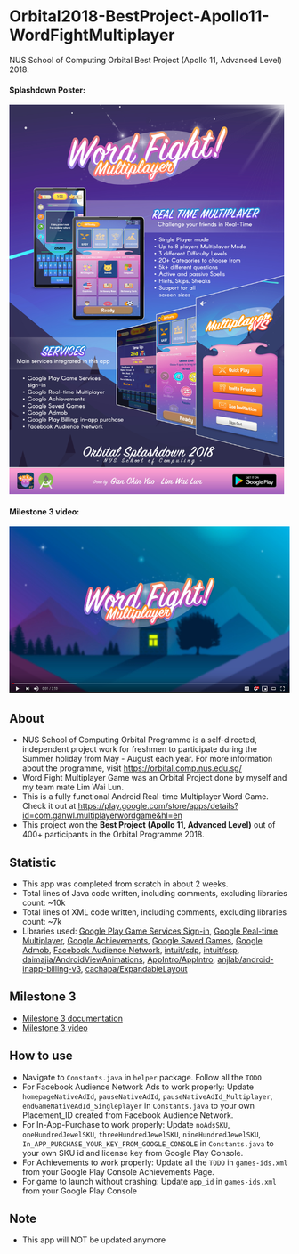 # Orbital2018-BestProject-Apollo11-WordFightMultiplayer
NUS School of Computing Orbital Best Project (Apollo 11, Advanced Level) 2018.

#### Splashdown Poster:

<img src="/promotional/splashdown.jpg" height="700" />

#### Milestone 3 video:

[<img src="/promotional/youtubevideo.png" height="300" />](https://youtu.be/Ns_xHE7bVUA)

## About
* NUS School of Computing Orbital Programme is a self-directed, independent project work for freshmen to participate during the Summer holiday from May - August each year. For more information about the programme, visit https://orbital.comp.nus.edu.sg/
* Word Fight Multiplayer Game was an Orbital Project done by myself and my team mate Lim Wai Lun.
* This is a fully functional Android Real-time Multiplayer Word Game. Check it out at https://play.google.com/store/apps/details?id=com.ganwl.multiplayerwordgame&hl=en
* This project won the **Best Project (Apollo 11, Advanced Level)** out of 400+ participants in the Orbital Programme 2018.

## Statistic
* This app was completed from scratch in about 2 weeks.
* Total lines of Java code written, including comments, excluding libraries count: ~10k
* Total lines of XML code written, including comments, excluding libraries count: ~7k
* Libraries used: [Google Play Game Services Sign-in](https://developers.google.com/games/services/android/signin),
[Google Real-time Multiplayer](https://developers.google.com/games/services/android/realtimeMultiplayer),
[Google Achievements](https://developers.google.com/games/services/android/achievements),
[Google Saved Games](https://developers.google.com/games/services/android/savedgames),
[Google Admob](https://developers.google.com/admob/android/quick-start),
[Facebook Audience Network](https://developers.google.com/admob/android/quick-start),
[intuit/sdp](https://github.com/intuit/sdp),
[intuit/ssp](https://github.com/intuit/ssp),
[daimajia/AndroidViewAnimations](https://github.com/daimajia/AndroidViewAnimations),
[AppIntro/AppIntro](https://github.com/AppIntro/AppIntro),
[anjlab/android-inapp-billing-v3](https://github.com/anjlab/android-inapp-billing-v3),
[cachapa/ExpandableLayout](https://github.com/cachapa/ExpandableLayout)

## Milestone 3
* [Milestone 3 documentation](/promotional/Orbital2018_Milestone3_GanChinYao_LimWaiLun.pdf)
* [Milestone 3 video](https://youtu.be/Ns_xHE7bVUA)

## How to use
* Navigate to `Constants.java` in `helper` package. Follow all the `TODO`
* For Facebook Audience Network Ads to work properly: Update `homepageNativeAdId`, `pauseNativeAdId`, 
`pauseNativeAdId_Multiplayer`, `endGameNativeAdId_Singleplayer` in `Constants.java` to your own Placement_ID created from Facebook Audience Network.
* For In-App-Purchase to work properly: Update `noAdsSKU`, `oneHundredJewelSKU`, `threeHundredJewelSKU`, `nineHundredJewelSKU`, `In_APP_PURCHASE_YOUR_KEY_FROM_GOOGLE_CONSOLE` in `Constants.java` to your own SKU id and license key from Google Play Console.
* For Achievements to work properly: Update all the `TODO` in `games-ids.xml` from your Google Play Console Achievements Page.
* For game to launch without crashing: Update `app_id` in `games-ids.xml` from your Google Play Console

## Note
* This app will NOT be updated anymore
